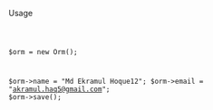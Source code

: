 Usage

<code>

$orm = new Orm();

$orm->name  = "Md Ekramul Hoque12";
$orm->email = "akramul.haq5@gmail.com";
$orm->save();

</code>
